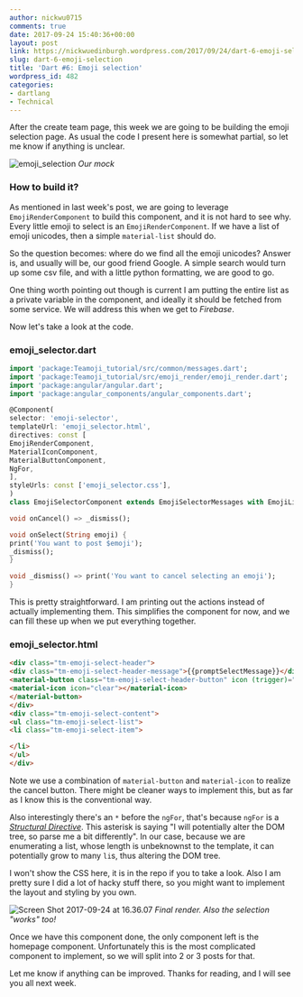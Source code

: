 ```yaml
---
author: nickwu0715
comments: true
date: 2017-09-24 15:40:36+00:00
layout: post
link: https://nickwuedinburgh.wordpress.com/2017/09/24/dart-6-emoji-selection/
slug: dart-6-emoji-selection
title: 'Dart #6: Emoji selection'
wordpress_id: 482
categories:
- dartlang
- Technical
---
```


After the create team page, this week we are going to be building the emoji selection page. As usual the code I present here is somewhat partial, so let me know if anything is unclear.

![emoji_selection](https://nickwuedinburgh.files.wordpress.com/2017/09/emoji_selection.png)
*Our mock*



### How to build it?



As mentioned in last week's post, we are going to leverage `EmojiRenderComponent` to build this component, and it is not hard to see why. Every little emoji to select is an `EmojiRenderComponent`. If we have a list of emoji unicodes, then a simple `material-list` should do.

So the question becomes: where do we find all the emoji unicodes? Answer is, and usually will be, our good friend Google. A simple search would turn up some csv file, and with a little python formatting, we are good to go.

One thing worth pointing out though is current I am putting the entire list as a private variable in the component, and ideally it should be fetched from some service. We will address this when we get to _Firebase_.

Now let's take a look at the code.



### emoji_selector.dart



~~~dart
import 'package:Teamoji_tutorial/src/common/messages.dart';
import 'package:Teamoji_tutorial/src/emoji_render/emoji_render.dart';
import 'package:angular/angular.dart';
import 'package:angular_components/angular_components.dart';

@Component(
selector: 'emoji-selector',
templateUrl: 'emoji_selector.html',
directives: const [
EmojiRenderComponent,
MaterialIconComponent,
MaterialButtonComponent,
NgFor,
],
styleUrls: const ['emoji_selector.css'],
)
class EmojiSelectorComponent extends EmojiSelectorMessages with EmojiList {

void onCancel() => _dismiss();

void onSelect(String emoji) {
print('You want to post $emoji');
_dismiss();
}

void _dismiss() => print('You want to cancel selecting an emoji');
}

~~~

This is pretty straightforward. I am printing out the actions instead of actually implementing them. This simplifies the component for now, and we can fill these up when we put everything together.



### emoji_selector.html



~~~html
<div class="tm-emoji-select-header">
<div class="tm-emoji-select-header-message">{{promptSelectMessage}}</div>
<material-button class="tm-emoji-select-header-button" icon (trigger)="onCancel()">
<material-icon icon="clear"></material-icon>
</material-button>
</div>
<div class="tm-emoji-select-content">
<ul class="tm-emoji-select-list">
<li class="tm-emoji-select-item">

</li>
</ul>
</div>
~~~
Note we use a combination of `material-button` and `material-icon` to realize the cancel button. There might be cleaner ways to implement this, but as far as I know this is the conventional way.

Also interestingly there's an `*` before the `ngFor`, that's because `ngFor` is a [_Structural Directive_](https://webdev.dartlang.org/angular/guide/structural-directives). This asterisk is saying "I will potentially alter the DOM tree, so parse me a bit differently". In our case, because we are enumerating a list, whose length is unbeknownst to the template, it can potentially grow to many `li`s, thus altering the DOM tree.

I won't show the CSS here, it is in the repo if you to take a look. Also I am pretty sure I did a lot of hacky stuff there, so you might want to implement the layout and styling by you own.

![Screen Shot 2017-09-24 at 16.36.07](https://nickwuedinburgh.files.wordpress.com/2017/09/screen-shot-2017-09-24-at-16-36-07.png)
*Final render. Also the selection "works" too!*

Once we have this component done, the only component left is the homepage component. Unfortunately this is the most complicated component to implement, so we will split into 2 or 3 posts for that.

Let me know if anything can be improved. Thanks for reading, and I will see you all next week.
